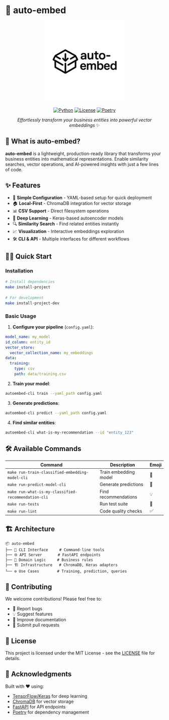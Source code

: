 # 🔮 auto-embed

<div align="center">
<img src="logo/auto-embed-logo.png" width="256"/>

[![Python](https://img.shields.io/badge/Python-3.12+-blue.svg)](https://python.org)
[![License](https://img.shields.io/badge/License-MIT-green.svg)](LICENSE)
[![Poetry](https://img.shields.io/badge/Poetry-dependency%20management-blue.svg)](https://python-poetry.org/)

*Effortlessly transform your business entities into powerful vector embeddings* ✨

</div>

## 🚀 What is auto-embed?

**auto-embed** is a lightweight, production-ready library that transforms your business entities into mathematical representations. Enable similarity searches, vector operations, and AI-powered insights with just a few lines of code.

## ✨ Features

- 🎯 **Simple Configuration** - YAML-based setup for quick deployment
- 🏠 **Local-First** - ChromaDB integration for vector storage
- 📊 **CSV Support** - Direct filesystem operations
- 🧠 **Deep Learning** - Keras-based autoencoder models
- 🔍 **Similarity Search** - Find related entities instantly
- 📈 **Visualization** - Interactive embeddings exploration
- 🛠️ **CLI & API** - Multiple interfaces for different workflows

## 🏃‍♂️ Quick Start

### Installation

```bash
# Install dependencies
make install-project

# For development
make install-project-dev
```

### Basic Usage

1. **Configure your pipeline** (`config.yaml`):
```yaml
model_name: my_model
id_column: entity_id
vector_store:
  vector_collection_name: my_embeddings
data:
  training:
    type: csv
    path: data/training.csv
```

2. **Train your model**:
```bash
autoembed-cli train --yaml_path config.yaml
```

3. **Generate predictions**:
```bash
autoembed-cli predict --yaml_path config.yaml
```

4. **Find similar entities**:
```bash
autoembed-cli what-is-my-recommendation --id "entity_123"
```

## 🛠️ Available Commands

| Command | Description | Emoji |
|---------|-------------|-------|
| `make run-train-classified-embedding-model-cli` | Train embedding model | 🧠 |
| `make run-predict-model-cli` | Generate predictions | 🔮 |
| `make run-what-is-my-classified-recommendation-cli` | Find recommendations | 💡 |
| `make run-tests` | Run test suite | 🧪 |
| `make run-lint` | Code quality checks | ✅ |

## 🏗️ Architecture

```
📦 auto-embed
├── 🎯 CLI Interface     # Command-line tools
├── 🌐 API Server       # FastAPI endpoints  
├── 🧠 Domain Logic     # Business rules
├── 🏗️ Infrastructure   # ChromaDB, Keras adapters
└── ⚙️ Use Cases        # Training, prediction, queries
```

## 🤝 Contributing

We welcome contributions! Please feel free to:

- 🐛 Report bugs
- 💡 Suggest features
- 📝 Improve documentation
- 🔧 Submit pull requests

## 📝 License

This project is licensed under the MIT License - see the [LICENSE](LICENSE) file for details.

## 🙏 Acknowledgments

Built with ❤️ using:
- [TensorFlow/Keras](https://tensorflow.org) for deep learning
- [ChromaDB](https://chromadb.com) for vector storage
- [FastAPI](https://fastapi.tiangolo.com) for API endpoints
- [Poetry](https://python-poetry.org) for dependency management

